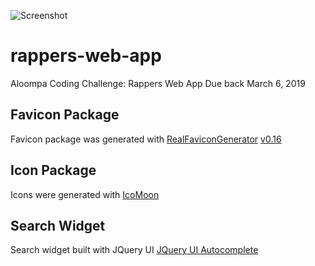 
![Screenshot](http://www.zackmaddox.com/rap/images/screenshot.jpg)

# rappers-web-app
Aloompa Coding Challenge: Rappers Web App
Due back March 6, 2019


## Favicon Package

Favicon package was generated with [RealFaviconGenerator](https://realfavicongenerator.net/) [v0.16](https://realfavicongenerator.net/change_log#v0.16)


## Icon Package

Icons were generated with [IcoMoon](https://icomoon.io/app/)


## Search Widget

Search widget built with JQuery UI [JQuery UI Autocomplete](http://jqueryui.com/autocomplete/)
